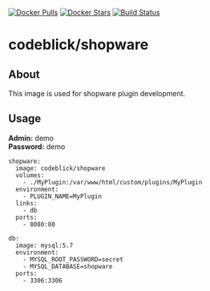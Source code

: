 [![Docker Pulls](https://hub.docker.com/r/codeblick/shopware)](https://img.shields.io/docker/pulls/codeblick/shopware.png)
[![Docker Stars](https://hub.docker.com/r/codeblick/shopware)](https://img.shields.io/docker/stars/codeblick/shopware.png)
[![Build Status](https://travis-ci.org/codeblick/docker-shopware.svg?branch=5.4)](https://travis-ci.org/codeblick/docker-shopware)

# codeblick/shopware

## About

This image is used for shopware plugin development.

## Usage

**Admin:** demo  
**Password:** demo

```shell
shopware:
  image: codeblick/shopware
  volumes:
    - ./MyPlugin:/var/www/html/custom/plugins/MyPlugin
  environment:
    - PLUGIN_NAME=MyPlugin
  links:
    - db
  ports:
    - 8080:80

db:
  image: mysql:5.7
  environment:
    - MYSQL_ROOT_PASSWORD=secret
    - MYSQL_DATABASE=shopware
  ports:
    - 3306:3306
```
